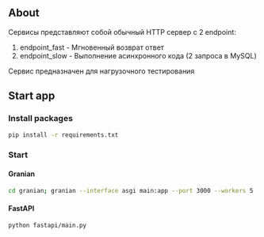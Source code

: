 ## About

Сервисы представляют собой обычный HTTP сервер с 2 endpoint:
1. endpoint_fast - Мгновенный возврат ответ
2. endpoint_slow - Выполнение асинхронного кода (2 запроса в MySQL)

Сервис предназначен для нагрузочного тестирования

## Start app

### Install packages

```bash
pip install -r requirements.txt
```

### Start

#### Granian
```bash 
cd granian; granian --interface asgi main:app --port 3000 --workers 5
```

#### FastAPI
```bash 
python fastapi/main.py
```